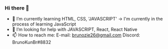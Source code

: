 ### Hi there 👋


- 🌱 I’m currently learning HTML, CSS, 'JAVASCRIPT' -> I'm currently in the process of learning JavaScript
- 🤔 I’m looking for help with JAVASCRIPT, React, React Native
- 📫 How to reach me:
  E-mail: brunozie26@gmail.com
  Discord: BrunoKunBr#8832
